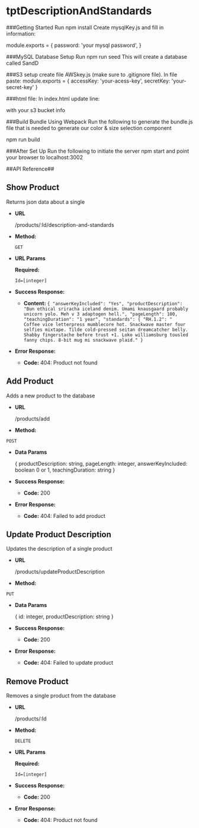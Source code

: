 # tptDescriptionAndStandards

###Getting Started
Run npm install
Create  mysqlKey.js and fill in information:

module.exports = {
  password: 'your mysql password',
}

###MySQL Database Setup
Run npm run seed
This will create a database called SandD

###S3 setup
create file AWSkey.js (make sure to .gitignore file). In file paste:
module.exports = {
  accessKey: 'your-acess-key',
  secretKey: 'your-secret-key'
}

###html file:
In index.html update line:
<script src="https://your-bundle-name.s3.us-east-2.amazonaws.com/bundle.js"></script> with your s3 bucket info


###Build Bundle Using Webpack
Run the following to generate the bundle.js file that is needed to generate our color & size selection component

npm run build

###After Set Up
Run the following to initiate the server
npm start
and point your browser to localhost:3002


##API Reference##

**Show Product**
----
Returns json data about a single

* **URL**

  /products/:Id/description-and-standards

* **Method:**

  `GET`

*  **URL Params**

   **Required:**

   `Id=[integer]`

* **Success Response:**

  * **Content:** `{
    "answerKeyIncluded": "Yes",
    "productDescription": "Bun ethical sriracha iceland denim. Umami knausgaard probably unicorn yolo. Meh v 3 adaptogen hell.",
    "pageLength": 100,
    "teachingDuration": "1 year",
    "standards": {
        "RH.1.2": "   Coffee vice letterpress mumblecore hot. Snackwave master four selfies mixtape. Tilde cold-pressed seitan dreamcatcher belly. Shabby fingerstache before trust +1. Loko williamsburg tousled fanny chips. 8-bit mug mi snackwave plaid."
    }`
* **Error Response:**

  * **Code:** 404: Product not found <br />


**Add Product**
----
Adds a new product to the database

* **URL**

  /products/add

* **Method:**

`POST`

* **Data Params**

  {
      productDescription: string,
      pageLength: integer,
      answerKeyIncluded: boolean 0 or 1,
      teachingDuration: string
  }

* **Success Response:**

  * **Code:** 200 <br />

* **Error Response:**

  * **Code:** 404: Failed to add product <br />


**Update Product Description**
----
Updates the description of a single product

* **URL**

  /products/updateProductDescription

* **Method:**

`PUT`

* **Data Params**

  {
    id: integer,
    productDescription: string
  }

* **Success Response:**

  * **Code:** 200 <br />

* **Error Response:**

  * **Code:** 404: Failed to update product <br />


**Remove Product**
----
Removes a single product from the database

* **URL**

  /products/:Id

* **Method:**

  `DELETE`

*  **URL Params**

   **Required:**

   `Id=[integer]`

* **Success Response:**

  * **Code:** 200 <br />

* **Error Response:**

  * **Code:** 404: Product not found <br />
